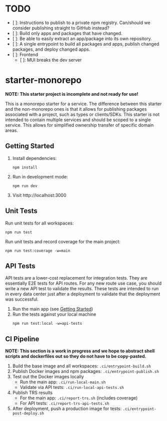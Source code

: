 # TODO

- [ ]: Instructions to publish to a private npm registry. Can/should we consider publishing straight to GitHub instead?
- [ ]: Build only apps and packages that have changed.
- [ ]: Be able to easily extract an app/package into its own repository.
- [ ]: A single entrypoint to build all packages and apps, publish changed packages, and deploy changed apps.
- [ ]: Frontend
   - [ ]: MUI breaks the dev server

# starter-monorepo

**NOTE: This starter project is incomplete and not ready for use!**

This is a monorepo starter for a service. The difference between this starter and the non-monorepo ones is that it allows for publishing packages associated with a project, such as types or clients/SDKs. This starter is not intended to contain multiple services and should be scoped to a single service. This allows for simplified ownership transfer of specific domain areas.

## Getting Started

1. Install dependencies:
   ```shell
   npm install
   ```
2. Run in development mode:
   ```shell
   npm run dev
   ```
3. Visit http://localhost:3000

## Unit Tests

Run unit tests for all workspaces:

```shell
npm run test
```

Run unit tests and record coverage for the main project:

```shell
npm run test:coverage -w=main
```

## API Tests

API tests are a lower-cost replacement for integration tests. They are essentially E2E tests for API routes. For any new route use case, you should write a new API test to validate the results. These tests are intended to run in every data center just after a deployment to validate that the deployment was successful.

1. Run the main app (see [Getting Started](#getting-started))
2. Run the tests against your local machine
   ```shell
   npm run test:local -w=api-tests
   ```

## CI Pipeline

**NOTE: This section is a work in progress and we hope to abstract shell scripts and dockerfiles out so they do not have to be copy-pasted.**

1. Build the base image and all workspaces: `.ci/entrypoint-build.sh`
2. Publish Docker images and npm packages: `.ci/entrypoint-publish.sh`
3. Test out the Docker images locally
   - Run the main app: `.ci/run-local-main.sh`
   - Validate via API tests: `.ci/run-local-api-tests.sh`
4. Publish TRS results
   - For the main app: `.ci/report-trs.sh` (includes coverage)
   - For API tests: `.ci/report-trs-api-tests.sh`
5. After deployment, push a production image for tests: `.ci/entrypoint-post-deploy.sh`
